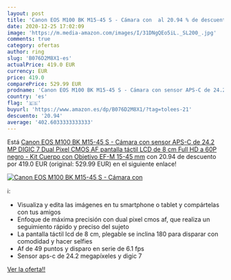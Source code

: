 ```yaml
---
layout: post
title: 'Canon EOS M100 BK M15-45 S - Cámara con  al 20.94 % de descuento'
date: 2020-12-25 17:02:09
image: 'https://m.media-amazon.com/images/I/31DNgQEo5iL._SL200_.jpg'
comments: true
category: ofertas
author: ring
slug: 'B076D2M8X1-es'
actualPrice: 419.0 EUR
currency: EUR
price: 419.0
comparePrice: 529.99 EUR
prodname: 'Canon EOS M100 BK M15-45 S - Cámara con sensor APS-C de 24.2 MP  DIGIC 7  Dual Pixel CMOS AF  pantalla táctil LCD de 8 cm  Full HD a 60P  negro - Kit Cuerpo con Objetivo EF-M 15-45 mm'
country: 'es'
flag: '🇪🇸'
buyurl: 'https://www.amazon.es/dp/B076D2M8X1/?tag=tolees-21'
descuento: '20.94'
average: '402.6033333333333'
---
```


Está [Canon EOS M100 BK M15-45 S - Cámara con sensor APS-C de 24.2 MP  DIGIC 7  Dual Pixel CMOS AF  pantalla táctil LCD de 8 cm  Full HD a 60P  negro - Kit Cuerpo con Objetivo EF-M 15-45 mm](https://www.amazon.es/dp/B076D2M8X1/?tag=tolees-21) con 20.94 de descuento por 419.0 EUR (original: 529.99 EUR) en el siguiente enlace!

[![Canon EOS M100 BK M15-45 S - Cámara con ](https://m.media-amazon.com/images/I/31DNgQEo5iL._SL200_.jpg)](https://www.amazon.es/dp/B076D2M8X1/?tag=tolees-21)

ℹ️:

- Visualiza y edita las imágenes en tu smartphone o tablet y compártelas con tus amigos
- Enfoque de máxima precisión con dual pixel cmos af, que realiza un seguimiento rápido y preciso del sujeto
- La pantalla táctil lcd de 8 cm, plegable se inclina 180 para disparar con comodidad y hacer selfies
- Af de 49 puntos y disparo en serie de 6.1 fps
- Sensor aps-c de 24.2 megapíxeles y digic 7

[Ver la oferta!!](https://www.amazon.es/dp/B076D2M8X1/?tag=tolees-21)
